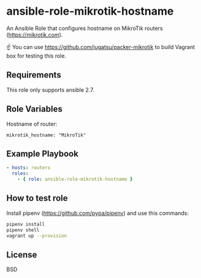 ansible-role-mikrotik-hostname
=========

An Ansible Role that configures hostname on MikroTik routers (https://mikrotik.com).

:point_up: You can use https://github.com/jugatsu/packer-mikrotik to build Vagrant box for testing this role.

Requirements
------------

This role only supports ansible 2.7.

Role Variables
--------------

Hostname of router:

`mikrotik_hostname: "MikroTik"`


Example Playbook
----------------
```yaml
- hosts: routers
  roles:
    - { role: ansible-role-mikrotik-hostname }
```

How to test role
----------------

Install pipenv (https://github.com/pypa/pipenv) and use this commands:

```bash
pipenv install
pipenv shell
vagrant up --provision
```

License
-------

BSD

